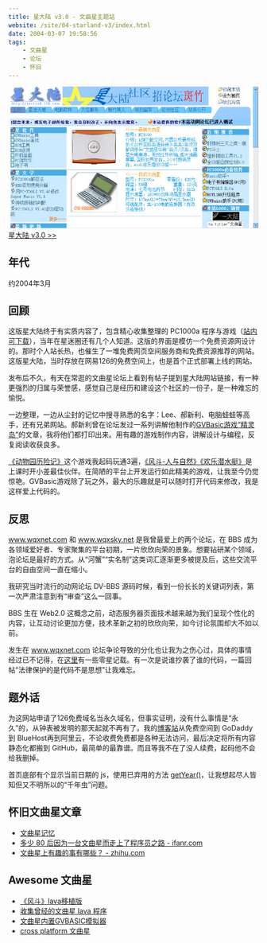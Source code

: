 ```yaml
---
title: 星大陆 v3.0 - 文曲星主题站
website: /site/04-starland-v3/index.html
date: 2004-03-07 19:58:56
tags:
    - 文曲星
    - 论坛
    - 怀旧
---
```


[![页面截图](./star-land-v3/star-land-v3.jpg)](/site/04-starland-v3/index.html)
[星大陆 v3.0 >>](/site/04-starland-v3/index.html)

## 年代
约2004年3月

## 回顾
这版星大陆终于有实质内容了，包含精心收集整理的 PC1000a 程序与游戏（[站内可下载](https://museum.berlinchan.com/site/04-starland-v3/wqx/gvbtool/gvbtool.htm)），当年在星迷圈还有几个人知道。这版的界面是模仿一个免费资源网设计的。那时个人站长热，也催生了一堆免费网页空间服务商和免费资源推荐的网站。这版星大陆，当时存放在网易126的免费空间上，也是首个正式部署上线的网站。

发布后不久，有天在常逛的文曲星论坛上看到有帖子提到星大陆网站链接，有一种更强烈的归属与荣誉感，感觉自己是经历和建设这个社区的一份子，是一种难忘的愉悦。

一边整理，一边从尘封的记忆中搜寻熟悉的名字：Lee、郝新利、电脑蛙蛙等高手，还有兄弟网站。郝新利曾在论坛发过一系列讲解他制作的[GVBasic游戏“精灵岛”](https://museum.berlinchan.com/site/04-starland-v3/wqx/gvbgame/gvbgame.htm)的文章，我将他们都打印出来。用有趣的游戏制作内容，讲解设计与编程，反复阅读收获良多。

[《动物园历险记》](https://museum.berlinchan.com/site/04-starland-v3/wqx/gvbgame/soft/zoo-formal.htm)这个游戏我起码玩通3遍，[《风斗-人与自然》](https://museum.berlinchan.com/site/04-starland-v3/wqx/gvbgame/soft/winda.htm)[《欢乐潜水艇》](https://museum.berlinchan.com/site/04-starland-v3/wqx/gvbgame/soft/subp.htm)是上课时开小差最佳伙伴。在简陋的平台上开发运行如此精美的游戏，让我至今仍觉惊艳。GVBasic游戏除了玩之外，最大的乐趣就是可以随时打开代码来修改，我是这样爱上代码的。

## 反思
www.wqxnet.com 和 www.wqxsky.net 是我曾最爱上的两个论坛，在 BBS 成为各领域爱好者、专家聚集的平台初期，一片欣欣向荣的景象。想要钻研某个领域，泡论坛是最好的方式。从“河蟹”“实名制”这类词汇逐渐更多被提及后，这些交流平台的自由空间一直在缩小。

我研究当时流行的动网论坛 DV-BBS 源码时候，看到一份长长的关键词列表，第一次严肃注意到有“审查”这么一回事。

BBS 生在 Web2.0 这概念之前，动态服务器页面技术越来越为我们呈现个性化的内容，让互动讨论更加方便，技术革新之初的欣欣向荣，如今讨论氛围却大不如以前。

发生在 www.wqxnet.com 论坛争论导致的分化也让我为之伤心过，具体的事情经过已不记得，在[这里](http://wqx.lugede.cn/history.htm)有一些零星记载。有一次是说谁抄袭了谁的代码，一篇回帖“法律保护的是代码不是思想”让我难忘。

## 题外话
为这网站申请了126免费域名当永久域名，但事实证明，没有什么事情是“永久”的，从钟表被发明的那天起就不再有了。我的[博客站](https://www.berlinchan.com)从免费空间到 GoDaddy 到 BlueHost再到阿里云，不论收费免费都是各种无法访问，最后决定将所有内容静态化都搬到 GitHub，最简单的最靠谱。而且等我不在了没人续费，起码他不会给我删掉。

首页底部有个显示当前日期的 js，使用已弃用的方法 [getYear()](https://developer.mozilla.org/zh-CN/docs/Web/JavaScript/Reference/Global_Objects/Date/getYear)，让我想起尽人皆知但又不明所以的“千年虫”问题。

## 怀旧文曲星文章
- [文曲星记忆](http://wqx.lugede.cn/index.htm)
- [多少 80 后因为一台文曲星而走上了程序员之路 - ifanr.com](https://www.ifanr.com/1158241)
- [文曲星上有趣的事有哪些？ - zhihu.com](https://www.zhihu.com/question/23369076)

## Awesome 文曲星
- [《风斗》lava移植版](https://github.com/wangyu-/wind)
- [收集曾经的文曲星 lava 程序](https://github.com/sbhhbs/lava_collection)
- [文曲星内置GVBASIC模拟器](https://github.com/fancyblock/GVBASIC)
- [cross platform 文曲星](https://github.com/Wang-Yue/NC1020)
